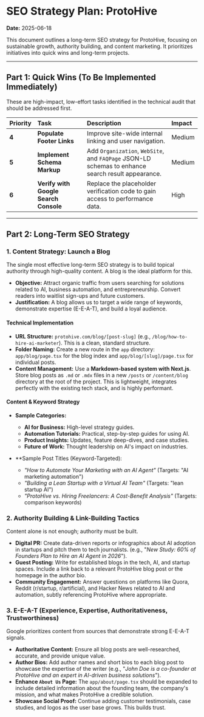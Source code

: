 # SEO Strategy Plan: ProtoHive

**Date:** 2025-06-18

This document outlines a long-term SEO strategy for ProtoHive, focusing on sustainable growth, authority building, and content marketing. It prioritizes initiatives into quick wins and long-term projects.

---

## Part 1: Quick Wins (To Be Implemented Immediately)

These are high-impact, low-effort tasks identified in the technical audit that should be addressed first.

| Priority | Task | Description | Impact |
| :--- | :--- | :--- | :--- |
| **4** | **Populate Footer Links** | Improve site-wide internal linking and user navigation. | Medium |
| **5** | **Implement Schema Markup** | Add `Organization`, `WebSite`, and `FAQPage` JSON-LD schemas to enhance search result appearance. | Medium |
| **6** | **Verify with Google Search Console** | Replace the placeholder verification code to gain access to performance data. | High |

---

## Part 2: Long-Term SEO Strategy

### 1. Content Strategy: Launch a Blog

The single most effective long-term SEO strategy is to build topical authority through high-quality content. A blog is the ideal platform for this.

- **Objective:** Attract organic traffic from users searching for solutions related to AI, business automation, and entrepreneurship. Convert readers into waitlist sign-ups and future customers.
- **Justification:** A blog allows us to target a wide range of keywords, demonstrate expertise (E-E-A-T), and build a loyal audience.

#### Technical Implementation

- **URL Structure:** `protohive.com/blog/[post-slug]` (e.g., `/blog/how-to-hire-ai-marketer`). This is a clean, standard structure.
- **Folder Naming:** Create a new route in the `app` directory: `app/blog/page.tsx` for the blog index and `app/blog/[slug]/page.tsx` for individual posts.
- **Content Management:** Use a **Markdown-based system with Next.js**. Store blog posts as `.md` or `.mdx` files in a new `/posts` or `/content/blog` directory at the root of the project. This is lightweight, integrates perfectly with the existing tech stack, and is highly performant.

#### Content & Keyword Strategy

- **Sample Categories:**
  - **AI for Business:** High-level strategy guides.
  - **Automation Tutorials:** Practical, step-by-step guides for using AI.
  - **Product Insights:** Updates, feature deep-dives, and case studies.
  - **Future of Work:** Thought leadership on AI's impact on industries.

- **Sample Post Titles (Keyword-Targeted):
  - *"How to Automate Your Marketing with an AI Agent"* (Targets: "AI marketing automation")
  - *"Building a Lean Startup with a Virtual AI Team"* (Targets: "lean startup AI")
  - *"ProtoHive vs. Hiring Freelancers: A Cost-Benefit Analysis"* (Targets: comparison keywords)

### 2. Authority Building & Link-Building Tactics

Content alone is not enough; authority must be built.

- **Digital PR:** Create data-driven reports or infographics about AI adoption in startups and pitch them to tech journalists. (e.g., "*New Study: 60% of Founders Plan to Hire an AI Agent in 2026*").
- **Guest Posting:** Write for established blogs in the tech, AI, and startup spaces. Include a link back to a relevant ProtoHive blog post or the homepage in the author bio.
- **Community Engagement:** Answer questions on platforms like Quora, Reddit (r/startup, r/artificial), and Hacker News related to AI and automation, subtly referencing ProtoHive where appropriate.

### 3. E-E-A-T (Experience, Expertise, Authoritativeness, Trustworthiness)

Google prioritizes content from sources that demonstrate strong E-E-A-T signals.

- **Authoritative Content:** Ensure all blog posts are well-researched, accurate, and provide unique value.
- **Author Bios:** Add author names and short bios to each blog post to showcase the expertise of the writer (e.g., "*John Doe is a co-founder at ProtoHive and an expert in AI-driven business solutions*").
- **Enhance `About Us` Page:** The `app/about/page.tsx` should be expanded to include detailed information about the founding team, the company's mission, and what makes ProtoHive a credible solution.
- **Showcase Social Proof:** Continue adding customer testimonials, case studies, and logos as the user base grows. This builds trust.
